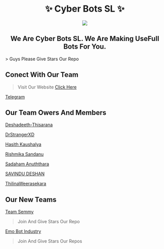 <!--

**Here are some ideas to get you started:**

🙋‍♀️ A short introduction - what is your organization all about?
🌈 Contribution guidelines - how can the community get involved?
👩‍💻 Useful resources - where can the community find your docs? Is there anything else the community should know?
🍿 Fun facts - what does your team eat for breakfast?
🧙 Remember, you can do mighty things with the power of [Markdown](https://docs.github.com/github/writing-on-github/getting-started-with-writing-and-formatting-on-github/basic-writing-and-formatting-syntax)
-->

<h1 align="center"> 
   ✨ Cyber Bots SL ✨
</h1>
<p align="center"><a href="https://github.com/Tellybots/Uploader-Bot"><img src="https://telegra.ph/file/23a121d72447f639a8266.jpg"></a></p> 

<h2 align="center">We Are Cyber Bots SL. We Are Making UseFull Bots For You.</h2>
> Guys Please Give Stars Our Repo

## Conect With Our Team
> Visit Our Website [Click Here](https://cyber-bot-industry-web-page.on.drv.tw/Cyber-Botz/)

[Telegram](t.me/CyberBotsSL)

## Our Team Owers And Members

[Deshadeeth-Thisarana](https://github.com/Deshadeeth-Thisarana)

[DrStrangerXD](https://github.com/DrStrangerXD)

[Hasith Kaushalya](https://github.com/Hasith035)

[Rishmika Sandanu](https://github.com/RishBropromax)

[Sadaham Anuththara](https://github.com/SadahamAnuththara24315)

[SAVINDU DESHAN](https://github.com/SAVINDU-DESHAN)

[ThilinaWeerasekara](https://github.com/Thilinaweerasekara2003)

## Our New Teams

[Team Semmy](https://github.com/TeamSemmy)
> Join And Give Stars Our Repo

[Emo Bot Industry](https://github.com/EmoBot-Industry)
> Join And Give Stars Our Repos

